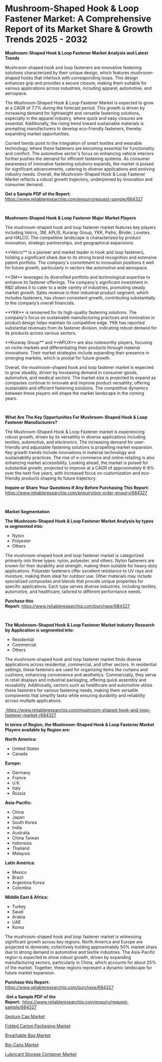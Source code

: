 <p><h1>Mushroom-Shaped Hook & Loop Fastener Market: A Comprehensive Report of its Market Share & Growth Trends 2025 - 2032</h1></p><p><strong>Mushroom-Shaped Hook & Loop Fastener Market Analysis and Latest Trends</strong></p>
<p><p>Mushroom-shaped hook and loop fasteners are innovative fastening solutions characterized by their unique design, which features mushroom-shaped hooks that interlock with corresponding loops. This design enhances grip and provides a secure closure, making them suitable for various applications across industries, including apparel, automotive, and aerospace. </p><p>The Mushroom-Shaped Hook & Loop Fastener Market is expected to grow at a CAGR of 7.7% during the forecast period. This growth is driven by increasing demand for lightweight and versatile fastening solutions, especially in the apparel industry, where quick and easy closures are essential. Additionally, the rising trend toward sustainable materials is prompting manufacturers to develop eco-friendly fasteners, thereby expanding market opportunities.</p><p>Current trends point to the integration of smart textiles and wearable technology, where these fasteners are becoming essential for functionality and comfort. The automotive sector's focus on enhancing vehicle interiors further pushes the demand for efficient fastening systems. As consumer awareness of innovative fastening solutions expands, the market is poised for significant advancements, catering to diverse applications and evolving industry needs. Overall, the Mushroom-Shaped Hook & Loop Fastener Market reflects a robust growth trajectory, underpinned by innovation and consumer demand.</p></p>
<p><strong>Get a Sample PDF of the Report:&nbsp;</strong> <a href="https://www.reliableresearchiq.com/enquiry/request-sample/684327?utm_campaign=1123&utm_medium=2&utm_source=Github&utm_content=ia&utm_term=29032025&utm_id=mushroom-shaped-hook-loop-fastener">https://www.reliableresearchiq.com/enquiry/request-sample/684327</a></p>
<p>&nbsp;</p>
<p><strong>Mushroom-Shaped Hook & Loop Fastener Major Market Players</strong></p>
<p><p>The mushroom-shaped hook and loop fastener market features key players including Velcro, 3M, APLIX, Kuraray Group, YKK, Paiho, Binder, Lovetex, and HALCO. The competitive landscape is characterized by product innovation, strategic partnerships, and geographical expansions.</p><p>**Velcro** is a pioneer and market leader in hook and loop fasteners, holding a significant share due to its strong brand recognition and extensive patent portfolio. The company's commitment to innovation positions it well for future growth, particularly in sectors like automotive and aerospace.</p><p>**3M** leverages its diversified portfolio and technological expertise to enhance its fastener offerings. The company's significant investment in R&D allows it to cater to a wide variety of industries, promoting steady market growth. Sales revenue in their industrial product segment, which includes fasteners, has shown consistent growth, contributing substantially to the company’s overall financials.</p><p>**YKK** is renowned for its high-quality fastening solutions. The company's focus on sustainable manufacturing practices and innovation in product design helps maintain its competitive edge. YKK has reported substantial revenues from its fastener division, indicating robust demand for its products across various sectors.</p><p>**Kuraray Group** and **APLIX** are also noteworthy players, focusing on niche markets and differentiating their products through material innovations. Their market strategies include expanding their presence in emerging markets, which is pivotal for future growth.</p><p>Overall, the mushroom-shaped hook and loop fastener market is expected to grow steadily, driven by increasing demand in consumer goods, automotive, and medical sectors. The market size is projected to expand as companies continue to innovate and improve product versatility, offering sustainable and efficient fastening solutions. The competitive dynamics between these players will shape the market landscape in the coming years.</p></p>
<p>&nbsp;</p>
<p><strong>What Are The Key Opportunities For Mushroom-Shaped Hook & Loop Fastener Manufacturers?</strong></p>
<p><p>The Mushroom-Shaped Hook & Loop Fastener market is experiencing robust growth, driven by its versatility in diverse applications including textiles, automotive, and electronics. The increasing demand for user-friendly and adjustable fastening solutions is propelling market expansion. Key growth trends include innovations in material technology and sustainability practices. The rise of e-commerce and online retailing is also enhancing market accessibility. Looking ahead, the market is poised for substantial growth, projected to improve at a CAGR of approximately 6-8% over the next five years, with increased focus on customization and eco-friendly products shaping its future trajectory.</p></p>
<p><strong>Inquire or Share Your Questions If Any Before Purchasing This Report:</strong> <a href="https://www.reliableresearchiq.com/enquiry/pre-order-enquiry/684327?utm_campaign=1123&utm_medium=2&utm_source=Github&utm_content=ia&utm_term=29032025&utm_id=mushroom-shaped-hook-loop-fastener">https://www.reliableresearchiq.com/enquiry/pre-order-enquiry/684327</a></p>
<p>&nbsp;</p>
<p><strong>Market Segmentation</strong></p>
<p><strong>The Mushroom-Shaped Hook & Loop Fastener Market Analysis by types is segmented into:</strong></p>
<p><ul><li>Nylon</li><li>Polyester</li><li>Others</li></ul></p>
<p><p>The mushroom-shaped hook and loop fastener market is categorized primarily into three types: nylon, polyester, and others. Nylon fasteners are known for their durability and strength, making them suitable for heavy-duty applications. Polyester fasteners offer excellent resistance to UV rays and moisture, making them ideal for outdoor use. Other materials may include specialized composites and blends that provide unique properties for specific applications. Each type serves diverse industries, including textiles, automotive, and healthcare, tailored to different performance needs.</p></p>
<p><strong>Purchase this Report:&nbsp;</strong><a href="https://www.reliableresearchiq.com/purchase/684327?utm_campaign=1123&utm_medium=2&utm_source=Github&utm_content=ia&utm_term=29032025&utm_id=mushroom-shaped-hook-loop-fastener">https://www.reliableresearchiq.com/purchase/684327</a></p>
<p>&nbsp;</p>
<p><strong>The Mushroom-Shaped Hook & Loop Fastener Market Industry Research by Application is segmented into:</strong></p>
<p><ul><li>Residential</li><li>Commercial</li><li>Others</li></ul></p>
<p><p>The mushroom-shaped hook and loop fastener market finds diverse applications across residential, commercial, and other sectors. In residential settings, these fasteners are used for organizing items like curtains and cushions, enhancing convenience and aesthetics. Commercially, they serve in retail displays and industrial packaging, offering quick assembly and reusability. Additionally, sectors such as healthcare and automotive utilize these fasteners for various fastening needs, making them versatile components that simplify tasks while ensuring durability and reliability across multiple applications.</p></p>
<p><a href="https://www.reliableresearchiq.com/mushroom-shaped-hook-and-loop-fastener-market-r684327?utm_campaign=1123&utm_medium=2&utm_source=Github&utm_content=ia&utm_term=29032025&utm_id=mushroom-shaped-hook-loop-fastener">&nbsp;https://www.reliableresearchiq.com/mushroom-shaped-hook-and-loop-fastener-market-r684327</a></p>
<p><strong>In terms of Region, the Mushroom-Shaped Hook & Loop Fastener Market Players available by Region are:</strong></p>
<p>
    <p> <strong> North America: </strong>
        <ul>
            <li>United States</li>
            <li>Canada</li>
        </ul>
        </p> 
    <p> <strong> Europe: </strong>
        <ul>
            <li>Germany</li>
            <li>France</li>
            <li>U.K.</li>
            <li>Italy</li>
            <li>Russia</li>
        </ul>
        </p> 
    <p> <strong> Asia-Pacific: </strong>
        <ul>
            <li>China</li>
            <li>Japan</li>
            <li>South Korea</li>
            <li>India</li>
            <li>Australia</li>
            <li>China Taiwan</li>
            <li>Indonesia</li>
            <li>Thailand</li>
            <li>Malaysia</li>
        </ul>
        </p> 
    <p> <strong> Latin America: </strong>
        <ul>
            <li>Mexico</li>
            <li>Brazil</li>
            <li>Argentina Korea</li>
            <li>Colombia</li>
        </ul>
        </p> 
    <p> <strong> Middle East & Africa: </strong>
        <ul>
            <li>Turkey</li>
            <li>Saudi</li>
            <li>Arabia</li>
            <li>UAE</li>
            <li>Korea</li>
        </ul>
    </p>
    </p>
<p><p>The mushroom-shaped hook and loop fastener market is witnessing significant growth across key regions. North America and Europe are projected to dominate, collectively holding approximately 50% market share due to strong demand in automotive and textile industries. The Asia-Pacific region is expected to show robust growth, driven by expanding manufacturing sectors, particularly in China, which accounts for about 25% of the market. Together, these regions represent a dynamic landscape for future market expansion.</p></p>
<p><strong>Purchase this Report: </strong><a href="https://www.reliableresearchiq.com/purchase/684327?utm_campaign=1123&utm_medium=2&utm_source=Github&utm_content=ia&utm_term=29032025&utm_id=mushroom-shaped-hook-loop-fastener">https://www.reliableresearchiq.com/purchase/684327</a></p>
<p>&nbsp;<strong>Get a Sample PDF of the Report:&nbsp;&nbsp;</strong><a href="https://www.reliableresearchiq.com/enquiry/request-sample/684327?utm_campaign=1123&utm_medium=2&utm_source=Github&utm_content=ia&utm_term=29032025&utm_id=mushroom-shaped-hook-loop-fastener">https://www.reliableresearchiq.com/enquiry/request-sample/684327</a></p>
<p><strong></strong></p>
<p><p><a href="https://github.com/furnoirons9e/Market-Research-Report-List-1/blob/main/septum-cap-market.md?utm_campaign=1123&utm_medium=2&utm_source=Github&utm_content=ia&utm_term=29032025&utm_id=mushroom-shaped-hook-loop-fastener">Septum Cap Market</a></p><p><a href="https://github.com/clemmheisefy/Market-Research-Report-List-1/blob/main/folded-carton-packaging-market.md?utm_campaign=1123&utm_medium=2&utm_source=Github&utm_content=ia&utm_term=29032025&utm_id=mushroom-shaped-hook-loop-fastener">Folded Carton Packaging Market</a></p><p><a href="https://github.com/puttslukis59/Market-Research-Report-List-1/blob/main/breathable-bag-market.md?utm_campaign=1123&utm_medium=2&utm_source=Github&utm_content=ia&utm_term=29032025&utm_id=mushroom-shaped-hook-loop-fastener">Breathable Bag Market</a></p><p><a href="https://github.com/foddekampo/Market-Research-Report-List-1/blob/main/bio-cans-market.md?utm_campaign=1123&utm_medium=2&utm_source=Github&utm_content=ia&utm_term=29032025&utm_id=mushroom-shaped-hook-loop-fastener">Bio-Cans Market</a></p><p><a href="https://github.com/laverkyllozc/Market-Research-Report-List-1/blob/main/lubricant-storage-container-market.md?utm_campaign=1123&utm_medium=2&utm_source=Github&utm_content=ia&utm_term=29032025&utm_id=mushroom-shaped-hook-loop-fastener">Lubricant Storage Container Market</a></p></p>
